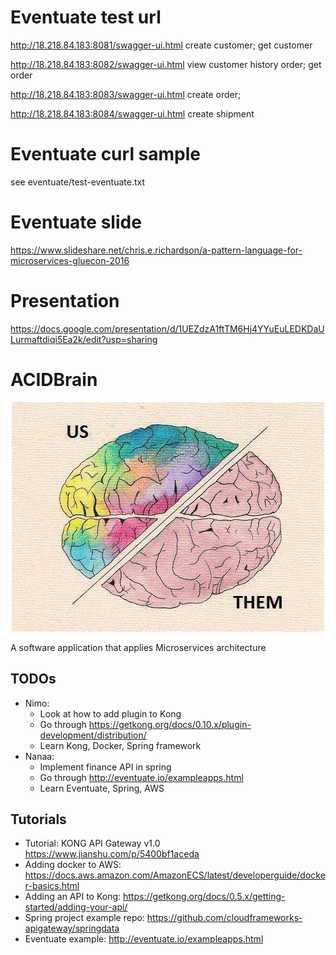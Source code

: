 # Eventuate test url
http://18.218.84.183:8081/swagger-ui.html create customer; get customer 

http://18.218.84.183:8082/swagger-ui.html view customer history order; get order

http://18.218.84.183:8083/swagger-ui.html create order; 

http://18.218.84.183:8084/swagger-ui.html create shipment
# Eventuate curl sample
see eventuate/test-eventuate.txt
# Eventuate slide
https://www.slideshare.net/chris.e.richardson/a-pattern-language-for-microservices-gluecon-2016
# Presentation
https://docs.google.com/presentation/d/1UEZdzA1ftTM6Hj4YYuEuLEDKDaULurmaftdiqi5Ea2k/edit?usp=sharing
# ACIDBrain

<p style="text-align: center">
    <img src="assets/README-263fd.png"></img>
</p>

A software application that applies Microservices architecture

## TODOs

- Nimo:
    - Look at how to add plugin to Kong
    - Go through https://getkong.org/docs/0.10.x/plugin-development/distribution/
    - Learn Kong, Docker, Spring framework
- Nanaa:
    - Implement finance API in spring
    - Go through http://eventuate.io/exampleapps.html
    - Learn Eventuate, Spring, AWS

## Tutorials

- Tutorial: KONG API Gateway v1.0 https://www.jianshu.com/p/5400bf1aceda
- Adding docker to AWS: https://docs.aws.amazon.com/AmazonECS/latest/developerguide/docker-basics.html
- Adding an API to Kong: https://getkong.org/docs/0.5.x/getting-started/adding-your-api/
- Spring project example repo: https://github.com/cloudframeworks-apigateway/springdata
- Eventuate example: http://eventuate.io/exampleapps.html

